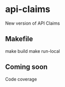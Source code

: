 # api-claims
New version of API Claims

## Makefile
make build 
make run-local

## Coming soon
Code coverage